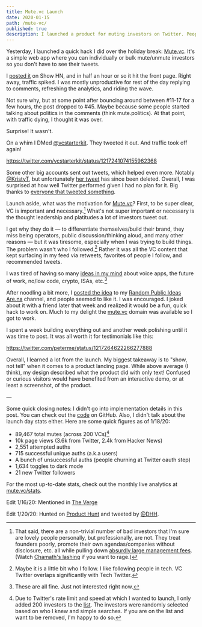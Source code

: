 ```yaml
---
title: Mute.vc Launch
date: 2020-01-15
path: /mute-vc/
published: true
description: I launched a product for muting investors on Twitter. People talked about it.
---
```


Yesterday, I launched a quick hack I did over the holiday break:
[Mute.vc](https://mute.vc). It's a simple web app where you can individually or
bulk mute/unmute investors so you don't have to see their tweets.

I [posted it](https://news.ycombinator.com/item?id=22044945) on Show HN, and in
half an hour or so it hit the front page. Right away, traffic spiked. I was
mostly unproductive for rest of the day replying to comments, refreshing the
analytics, and riding the wave.

Not sure why, but at some point after bouncing around between #11-17 for a few
hours, the post dropped to #45. Maybe because some people started talking about
politics in the comments (think mute.politics). At that point, with traffic
dying, I thought it was over.

Surprise! It wasn't.

On a whim I DMed [@vcstarterkit](https://twitter.com/vcstarterkit). They tweeted
it out. And traffic took off again!

https://twitter.com/vcstarterkit/status/1217241074155962368

Some other big accounts sent out tweets, which helped even more. Notably
[@KristyT](https://twitter.com/KristyT/status/1217255843273461760), but
unfortunately [her
tweet](https://twitter.com/KristyT/status/1217255843273461760) has since been
deleted. Overall, I was surprised at how well Twitter performed given I had no
plan for it. Big thanks to [everyone that tweeted
something](https://twitter.com/search?q=mute.vc%20since%3A2020-01-13%20until%3A2020-01-18).

Launch aside, what was the motivation for [Mute.vc](https://mute.vc)? First, to
be super clear, VC is important and necessary.[^1] What's not super important or
necessary is the thought leadership and platitudes a lot of investors tweet out.

I get why they do it — to differentiate themselves/build their brand, they miss
being operators, public discussion/thinking aloud, and many other reasons — but
it was tiresome, especially when I was trying to build things. The problem
wasn't who I followed.[^2] Rather it was all the VC content that kept surfacing
in my feed via retweets, favorites of people I follow, and recommended tweets.

I was tired of having so many [ideas in my mind](http://paulgraham.com/top.html)
about voice apps, the future of work, no/low code, crypto, ISAs, etc.[^3]

After noodling a bit more, I [posted the idea](https://www.are.na/block/5698385)
to my [Random Public Ideas](https://www.are.na/tom-meagher/random-public-ideas)
[Are.na](https://www.are.na/) channel, and people seemed to like it. I was
encouraged. I joked about it with a friend later that week and realized it would
be a fun, quick hack to work on. Much to my delight the
[mute.vc](https://mute.vc) domain was available so I got to work.

I spent a week building everything out and another week polishing until it was
time to post. It was all worth it for testimonials like this:

https://twitter.com/peterme/status/1217264622266277888

Overall, I learned a lot from the launch. My biggest takeaway is to "show, not
tell" when it comes to a product landing page. While above average (I think), my
design described what the product did with only text! Confused or curious
visitors would have benefited from an interactive demo, or at least a
screenshot, of the product.

—

Some quick closing notes: I didn't go into implementation details in this post.
You can check out the [code](https://github.com/tmm/mute.vc) on GitHub. Also, I
didn't talk about the launch day stats either. Here are some quick figures as of
1/18/20:

-   89,467 total mutes (across 200 VCs)[^4]
-   10k page views (3.6k from Twitter, 2.4k from Hacker News)
-   2,551 attempted auths
-   715 successful unique auths (a.k.a users)
-   A bunch of unsuccessful auths (people churning at Twitter oauth step)
-   1,634 toggles to dark mode
-   21 new Twitter followers

For the most up-to-date stats, check out the monthly live analytics at
[mute.vc/stats](https://mute.vc/stats).

Edit 1/16/20: Mentioned in [The
Verge](https://www.theverge.com/interface/2020/1/16/21067483/chris-evans-starting-point-vanity-project-captain-america-democracy)

Edit 1/20/20: Hunted on [Product
Hunt](https://www.producthunt.com/posts/mute-vc) and tweeted by
[@DHH](https://twitter.com/dhh/status/1219302297928224768).

[^1]: That said, there are a non-trivial number of bad investors that I'm sure
are lovely people personally, but professionally, are not. They treat founders
poorly, promote their own agendas/companies without disclosure, etc. all while
pulling down [absurdly large management
fees](https://hbr.org/2014/08/venture-capitalists-get-paid-well-to-lose-money).
(Watch [Chamath's
lashing](https://www.cnbc.com/2018/10/10/start-up-economy-is-a-ponzi-scheme-says-chamath-palihapitiya.html)
if you want to rage.)

[^2]: Maybe it is a little bit who I follow. I like following people in tech. VC
Twitter overlaps significantly with Tech Twitter.

[^3]: These are all fine. Just not interested right now.

[^4]: Due to Twitter's rate limit and speed at which I wanted to launch, I only
added 200 investors to the [list](https://twitter.com/awkweb/lists/investors).
The investors were randomly selected based on who I knew and simple searches. If
you are on the list and want to be removed, I'm happy to do so.
